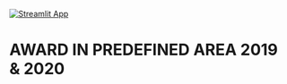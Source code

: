 [![Streamlit App](https://static.streamlit.io/badges/streamlit_badge_black_white.svg)](https://share.streamlit.io/cadasa/apa_2020)
# AWARD IN PREDEFINED AREA 2019 & 2020
